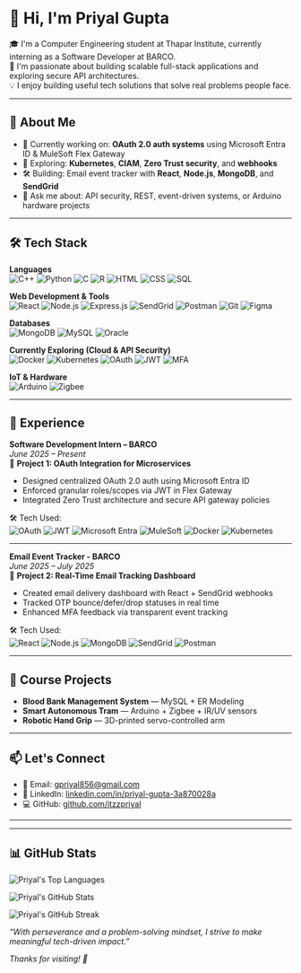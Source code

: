 # 👋 Hi, I'm Priyal Gupta

🎓 I'm a Computer Engineering student at Thapar Institute, currently interning as a Software Developer at BARCO.  
🚀 I'm passionate about building scalable full-stack applications and exploring secure API architectures.  
💡 I enjoy building useful tech solutions that solve real problems people face.

---

## 🧠 About Me

- 🔭 Currently working on: **OAuth 2.0 auth systems** using Microsoft Entra ID & MuleSoft Flex Gateway  
- 🌱 Exploring: **Kubernetes**, **CIAM**, **Zero Trust security**, and **webhooks**  
- 🛠️ Building: Email event tracker with **React**, **Node.js**, **MongoDB**, and **SendGrid**  
- 💬 Ask me about: API security, REST, event-driven systems, or Arduino hardware projects  

---

## 🛠️ Tech Stack

**Languages**  
![C++](https://img.shields.io/badge/C++-00599C?style=flat&logo=c%2B%2B&logoColor=white)
![Python](https://img.shields.io/badge/Python-3776AB?style=flat&logo=python&logoColor=white)
![C](https://img.shields.io/badge/C-000000?style=flat&logo=c&logoColor=white)
![R](https://img.shields.io/badge/R-276DC3?style=flat&logo=r&logoColor=white)
![HTML](https://img.shields.io/badge/HTML5-E34F26?style=flat&logo=html5&logoColor=white)
![CSS](https://img.shields.io/badge/CSS3-1572B6?style=flat&logo=css3&logoColor=white)
![SQL](https://img.shields.io/badge/SQL-4479A1?style=flat&logo=mysql&logoColor=white)

**Web Development & Tools**  
![React](https://img.shields.io/badge/React-20232A?style=flat&logo=react&logoColor=61DAFB)
![Node.js](https://img.shields.io/badge/Node.js-339933?style=flat&logo=node.js&logoColor=white)
![Express.js](https://img.shields.io/badge/Express.js-000000?style=flat&logo=express&logoColor=white)
![SendGrid](https://img.shields.io/badge/SendGrid-00B4B4?style=flat&logo=sendgrid&logoColor=white)
![Postman](https://img.shields.io/badge/Postman-FF6C37?style=flat&logo=postman&logoColor=white)
![Git](https://img.shields.io/badge/Git-F05032?style=flat&logo=git&logoColor=white)
![Figma](https://img.shields.io/badge/Figma-F24E1E?style=flat&logo=figma&logoColor=white)

**Databases**  
![MongoDB](https://img.shields.io/badge/MongoDB-47A248?style=flat&logo=mongodb&logoColor=white)
![MySQL](https://img.shields.io/badge/MySQL-4479A1?style=flat&logo=mysql&logoColor=white)
![Oracle](https://img.shields.io/badge/Oracle-F80000?style=flat&logo=oracle&logoColor=white)

**Currently Exploring (Cloud & API Security)**  
![Docker](https://img.shields.io/badge/Docker-2496ED?style=flat&logo=docker&logoColor=white)
![Kubernetes](https://img.shields.io/badge/Kubernetes-326CE5?style=flat&logo=kubernetes&logoColor=white)
![OAuth](https://img.shields.io/badge/OAuth-1C1C1C?style=flat&logo=oauth&logoColor=white)
![JWT](https://img.shields.io/badge/JWT-000000?style=flat&logo=jsonwebtokens&logoColor=white)
![MFA](https://img.shields.io/badge/MFA-5B2C6F?style=flat&logoColor=white)

**IoT & Hardware**  
![Arduino](https://img.shields.io/badge/Arduino-00979D?style=flat&logo=arduino&logoColor=white)
![Zigbee](https://img.shields.io/badge/Zigbee-EB0443?style=flat&logo=zigbee&logoColor=white)

---

## 💼 Experience

**Software Development Intern – BARCO**  
*June 2025 – Present*  
📁 **Project 1: OAuth Integration for Microservices**
- Designed centralized OAuth 2.0 auth using Microsoft Entra ID  
- Enforced granular roles/scopes via JWT in Flex Gateway  
- Integrated Zero Trust architecture and secure API gateway policies

🛠️ Tech Used:  
![OAuth](https://img.shields.io/badge/OAuth-1C1C1C?style=flat&logo=oauth&logoColor=white)
![JWT](https://img.shields.io/badge/JWT-000000?style=flat&logo=jsonwebtokens&logoColor=white)
![Microsoft Entra](https://img.shields.io/badge/Microsoft%20Entra-0078D4?style=flat&logo=microsoft&logoColor=white)
![MuleSoft](https://img.shields.io/badge/MuleSoft-00A1E0?style=flat&logo=mulesoft&logoColor=white)
![Docker](https://img.shields.io/badge/Docker-2496ED?style=flat&logo=docker&logoColor=white)
![Kubernetes](https://img.shields.io/badge/Kubernetes-326CE5?style=flat&logo=kubernetes&logoColor=white)

---

**Email Event Tracker - BARCO**  
*June 2025 – July 2025*  
📁 **Project 2: Real-Time Email Tracking Dashboard**
- Created email delivery dashboard with React + SendGrid webhooks  
- Tracked OTP bounce/defer/drop statuses in real time  
- Enhanced MFA feedback via transparent event tracking

🛠️ Tech Used:  
![React](https://img.shields.io/badge/React-20232A?style=flat&logo=react&logoColor=61DAFB)
![Node.js](https://img.shields.io/badge/Node.js-339933?style=flat&logo=node.js&logoColor=white)
![MongoDB](https://img.shields.io/badge/MongoDB-47A248?style=flat&logo=mongodb&logoColor=white)
![SendGrid](https://img.shields.io/badge/SendGrid-00B4B4?style=flat&logo=sendgrid&logoColor=white)
![Postman](https://img.shields.io/badge/Postman-FF6C37?style=flat&logo=postman&logoColor=white)


---

## 🚧 Course Projects

- **Blood Bank Management System** — MySQL + ER Modeling  
- **Smart Autonomous Tram** — Arduino + Zigbee + IR/UV sensors  
- **Robotic Hand Grip** — 3D-printed servo-controlled arm

---

## 📫 Let's Connect

- 📧 Email: [gpriyal856@gmail.com](mailto:gpriyal856@gmail.com)  
- 💼 LinkedIn: [linkedin.com/in/priyal-gupta-3a870028a](https://www.linkedin.com/in/priyal-gupta-3a870028a/)  
- 💻 GitHub: [github.com/itzzpriyal](https://github.com/itzzpriyal)

---
---

## 📊 GitHub Stats
![Priyal's Top Languages](https://github-readme-stats.vercel.app/api/top-langs/?username=itzzpriyal&layout=compact&theme=radical)

![Priyal's GitHub Stats](https://github-readme-stats.vercel.app/api?username=itzzpriyal&show_icons=true&theme=radical)

![Priyal's GitHub Streak](https://streak-stats.demolab.com/?user=itzzpriyal&theme=radical)




_“With perseverance and a problem-solving mindset, I strive to make meaningful tech-driven impact.”_

_Thanks for visiting! 🌱_
